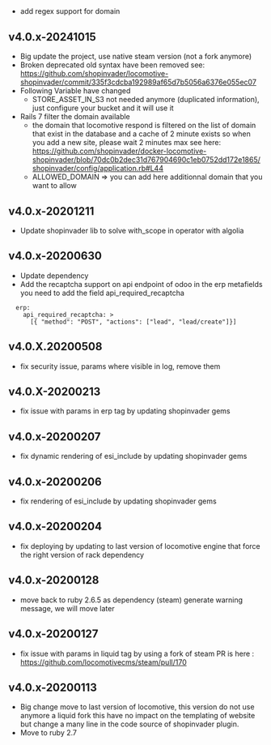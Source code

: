 ##
 * add regex support for domain

## v4.0.x-20241015

 * Big update the project, use native steam version (not a fork anymore)
 * Broken deprecated old syntax have been removed
    see: https://github.com/shopinvader/locomotive-shopinvader/commit/335f3cdcba192989af65d7b5056a6376e055ec07
 * Following Variable have changed
   - STORE_ASSET_IN_S3 not needed anymore (duplicated information), just configure your bucket and it will use it
 * Rails 7 filter the domain available
   - the domain that locomotive respond is filtered on the list of domain that exist in the database and a cache of 2 minute exists so when you add a new site, please wait 2 minutes max
     see here: https://github.com/shopinvader/docker-locomotive-shopinvader/blob/70dc0b2dec31d767904690c1eb0752dd172e1865/shopinvader/config/application.rb#L44
   - ALLOWED_DOMAIN => you can add here additionnal domain that you want to allow


## v4.0.x-20201211

 * Update shopinvader lib to solve with_scope in operator with algolia

## v4.0.x-20200630

 * Update dependency
 * Add the recaptcha support on api endpoint of odoo
   in the erp metafields you need to add the field api_required_recaptcha

```
  erp:
    api_required_recaptcha: >
      [{ "method": "POST", "actions": ["lead", "lead/create"]}]
```

## v4.0.X.20200508

 * fix security issue, params where visible in log, remove them

## v4.0.X-20200213

 * fix issue with params in erp tag by updating shopinvader gems

## v4.0.x-20200207

 * fix dynamic rendering of esi_include by updating shopinvader gems

## v4.0.x-20200206

 * fix rendering of esi_include by updating shopinvader gems

## v4.0.x-20200204

 * fix deploying by updating to last version of locomotive engine that force the right version of rack dependency

## v4.0.x-20200128

 * move back to ruby 2.6.5 as dependency (steam) generate warning message, we will move later

## v4.0.x-20200127

 * fix issue with params in liquid tag by using a fork of steam PR is here : https://github.com/locomotivecms/steam/pull/170

## v4.0.x-20200113

 * Big change move to last version of locomotive, this version do not use anymore a liquid fork this have no impact on the templating of website but change a many line in the code source of shopinvader plugin.
 * Move to ruby 2.7
